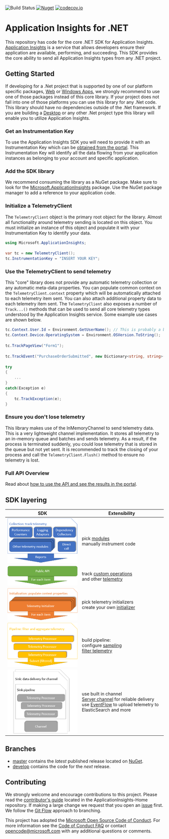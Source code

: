 ![Build Status](https://mseng.visualstudio.com/DefaultCollection/_apis/public/build/definitions/96a62c4a-58c2-4dbb-94b6-5979ebc7f2af/1822/badge)
[![Nuget](https://img.shields.io/nuget/vpre/Microsoft.ApplicationInsights.svg)](https://www.nuget.org/packages/Microsoft.ApplicationInsights/)
[![codecov.io](https://codecov.io/github/Microsoft/ApplicationInsights-dotnet/coverage.svg?branch=develop)](https://codecov.io/github/Microsoft/ApplicationInsights-dotnet?branch=develop)

# Application Insights for .NET

This repository has code for the core .NET SDK for Application Insights. [Application Insights][AILandingPage] is a service that allows developers ensure their application are available, performing, and succeeding. This SDK provides the core ability to send all Application Insights types from any .NET project. 

## Getting Started

If developing for a .Net project that is supported by one of our platform specific packages, [Web][WebGetStarted] or [Windows Apps][WinAppGetStarted], we strongly recommend to use one of those packages instead of this core library. If your project does not fall into one of those platforms you can use this library for any .Net code. This library should have no dependencies outside of the .Net framework. If you are building a [Desktop][DesktopGetStarted] or any other .Net project type this library will enable you to utilize Application Insights.

### Get an Instrumentation Key

To use the Application Insights SDK you will need to provide it with an Instrumentation Key which can be [obtained from the portal][AIKey]. This Instrumentation Key will identify all the data flowing from your application instances as belonging to your account and specific application.

### Add the SDK library

We recommend consuming the library as a NuGet package. Make sure to look for the [Microsoft.ApplicationInsights][NuGetCore] package. Use the NuGet package manager to add a reference to your application code. 

### Initialize a TelemetryClient

The `TelemetryClient` object is the primary root object for the library. Almost all functionality around telemetry sending is located on this object. You must initialize an instance of this object and populate it with your Instrumentation Key to identify your data.

```C#
using Microsoft.ApplicationInsights;

var tc = new TelemetryClient();
tc.InstrumentationKey = "INSERT YOUR KEY";
```

### Use the TelemetryClient to send telemetry

This "core" library does not provide any automatic telemetry collection or any automatic meta-data properties. You can populate common context on the `TelemetryClient.context` property which will be automatically attached to each telemetry item sent. You can also attach additional property data to each telemetry item sent. The `TelemetryClient` also exposes a number of `Track...()` methods that can be used to send all core telemetry types understood by the Application Insights service. Some example use cases are shown below.

```C#
tc.Context.User.Id = Environment.GetUserName(); // This is probably a bad idea from a PII perspective.
tc.Context.Device.OperatingSystem = Environment.OSVersion.ToString();

tc.TrackPageView("Form1");

tc.TrackEvent("PurchaseOrderSubmitted", new Dictionary<string, string>() { {"CouponCode", "JULY2015" } }, new Dictionary<string, double>() { {"OrderTotal", 68.99 }, {"ItemsOrdered", 5} });
	
try
{
	...
}
catch(Exception e)
{
	tc.TrackException(e);
}
``` 

### Ensure you don't lose telemetry

This library makes use of the InMemoryChannel to send telemetry data. This is a very lightweight channel implementation. It stores all telemetry to an in-memory queue and batches and sends telemetry. As a result, if the process is terminated suddenly, you could lose telemetry that is stored in the queue but not yet sent. It is recommended to track the closing of your process and call the `TelemetryClient.Flush()` method to ensure no telemetry is lost.

### Full API Overview

Read about [how to use the API and see the results in the portal][api-overview].

## SDK layering

| SDK                											| Extensibility                                 |
|---------------------------------------------------------------|-----------------------------------------------|
| ![collection](docs/images/pipeline-01-collection.png) 		| pick [modules](https://docs.microsoft.com/azure/application-insights/app-insights-configuration-with-applicationinsights-config#telemetry-modules-aspnet) <br> manually instrument code |
| ![public-api](docs/images/pipeline-02-public-api.png) 		| track [custom operations](https://docs.microsoft.com/azure/application-insights/application-insights-custom-operations-tracking) <br> and other [telemetry](https://docs.microsoft.com/azure/application-insights/app-insights-api-custom-events-metrics) |
| ![initialization](docs/images/pipeline-03-initialization.png) | pick telemetry initializers <br> create your own [initializer](https://docs.microsoft.com/azure/application-insights/app-insights-api-filtering-sampling#add-properties-itelemetryinitializer) |
| ![pipeline](docs/images/pipeline-04-pipeline.png) 			| build pipeline: <br> configure [sampling](https://docs.microsoft.com/azure/application-insights/app-insights-sampling) <br> [filter telemetry](https://docs.microsoft.com/azure/application-insights/app-insights-api-filtering-sampling#filtering-itelemetryprocessor)     				|
| ![sink](docs/images/pipeline-05-sink.png) 					| use built in channel <br> [Server channel](https://www.nuget.org/packages/Microsoft.ApplicationInsights.WindowsServer.TelemetryChannel/) for reliable delivery <br> use [EventFlow](https://github.com/Azure/diagnostics-eventflow) to upload telemetry to ElasticSearch and more |

## Branches

- [master][master] contains the *latest* published release located on [NuGet][NuGetCore].
- [develop][develop] contains the code for the *next* release. 

## Contributing

We strongly welcome and encourage contributions to this project. Please read the [contributor's guide][ContribGuide] located in the ApplicationInsights-Home repository. If making a large change we request that you open an [issue][GitHubIssue] first. We follow the [Git Flow][GitFlow] approach to branching. 

This project has adopted the [Microsoft Open Source Code of Conduct](https://opensource.microsoft.com/codeofconduct/). For more information see the [Code of Conduct FAQ](https://opensource.microsoft.com/codeofconduct/faq/) or contact [opencode@microsoft.com](mailto:opencode@microsoft.com) with any additional questions or comments.

[AILandingPage]: http://azure.microsoft.com/services/application-insights/
[api-overview]: https://azure.microsoft.com/documentation/articles/app-insights-api-custom-events-metrics/
[ContribGuide]: https://github.com/Microsoft/ApplicationInsights-Home/blob/master/CONTRIBUTING.md
[GitFlow]: http://nvie.com/posts/a-successful-git-branching-model/
[GitHubIssue]: https://github.com/Microsoft/ApplicationInsights-dotnet/issues
[master]: https://github.com/Microsoft/ApplicationInsights-dotnet/tree/master
[develop]: https://github.com/Microsoft/ApplicationInsights-dotnet/tree/development
[NuGetCore]: https://www.nuget.org/packages/Microsoft.ApplicationInsights
[WebGetStarted]: https://azure.microsoft.com/documentation/articles/app-insights-start-monitoring-app-health-usage/
[WinAppGetStarted]: https://azure.microsoft.com/documentation/articles/app-insights-windows-get-started/
[DesktopGetStarted]: https://azure.microsoft.com/documentation/articles/app-insights-windows-desktop/
[AIKey]: https://github.com/Microsoft/ApplicationInsights-Home/wiki#getting-an-application-insights-instrumentation-key
